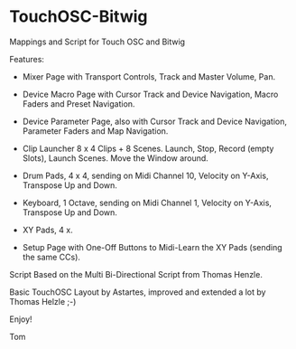 TouchOSC-Bitwig
===============

Mappings and Script for Touch OSC and Bitwig

Features:

- Mixer Page with Transport Controls, Track and Master Volume, Pan.

- Device Macro Page with Cursor Track and Device Navigation, Macro Faders and Preset Navigation.

- Device Parameter Page, also with Cursor Track and Device Navigation, Parameter Faders and Map Navigation.

- Clip Launcher 8 x 4 Clips + 8 Scenes. Launch, Stop, Record (empty Slots), Launch Scenes. Move the Window around.

- Drum Pads, 4 x 4, sending on Midi Channel 10, Velocity on Y-Axis, Transpose Up and Down.

- Keyboard, 1 Octave, sending on Midi Channel 1, Velocity on Y-Axis, Transpose Up and Down.

- XY Pads, 4 x.

- Setup Page with One-Off Buttons to Midi-Learn the XY Pads (sending the same CCs).


Script Based on the Multi Bi-Directional Script from Thomas Henzle.

Basic TouchOSC Layout by Astartes, improved and extended a lot by Thomas Helzle ;-)

Enjoy!

Tom
